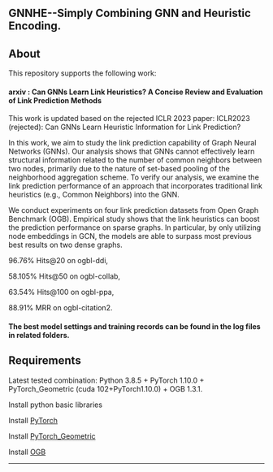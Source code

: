## GNNHE--Simply Combining GNN and Heuristic Encoding.


About
-----
This repository supports the following work:

#### arxiv : Can GNNs Learn Link Heuristics? A Concise Review and Evaluation of Link Prediction Methods

This work is updated based on the rejected ICLR 2023 paper: ICLR2023 (rejected): Can GNNs Learn Heuristic Information for Link Prediction?

In this work, we aim to study the link prediction capability of Graph Neural Networks (GNNs). Our analysis shows that GNNs cannot effectively learn structural information related to the number of common neighbors between two nodes, primarily due to the nature of set-based pooling of the neighborhood aggregation scheme. To verify our analysis, we examine the link prediction performance of an approach that incorporates traditional link heuristics (e.g., Common Neighbors) into the GNN.

We conduct experiments on four link prediction datasets from  Open Graph Benchmark (OGB). Empirical study shows that the link heuristics can boost the prediction performance on sparse graphs. In particular, by only utilizing node embeddings in GCN, the models are able to surpass most previous best results on two dense graphs.

96.76\% Hits@20 on ogbl-ddi,

58.105\% Hits@50 on ogbl-collab,

63.54\% Hits@100 on ogbl-ppa,

88.91\% MRR on ogbl-citation2.

#### The best model settings and training records can be found in the log files in related folders.

Requirements
------------

Latest tested combination: Python 3.8.5 + PyTorch 1.10.0 + PyTorch\_Geometric (cuda 102+PyTorch1.10.0) + OGB 1.3.1.

Install python basic libraries

Install [PyTorch](https://pytorch.org/)

Install [PyTorch\_Geometric](https://pytorch-geometric.readthedocs.io/en/latest/notes/installation.html)

Install [OGB](https://ogb.stanford.edu/docs/home/)

<!-- Usages -->
------
<!--
### Contents description

    main_pred.py, utils.py, models.py -->
